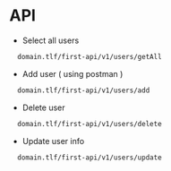 # API


- Select all users
```sh
  domain.tlf/first-api/v1/users/getAll
```

- Add user ( using postman )
```sh
  domain.tlf/first-api/v1/users/add
```

- Delete user
```sh
  domain.tlf/first-api/v1/users/delete
```

- Update user info
```sh
  domain.tlf/first-api/v1/users/update
```
